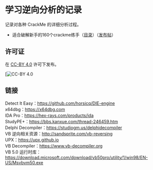 # 学习逆向分析的记录

记录对各种 CrackMe 的详细分析过程。

* 适合破解新手的160个crackme练手（[目录](52pojie-160CrackMe)）（[发布帖](https://www.52pojie.cn/thread-709699-1-1.html)）

## 许可证

在 [CC-BY 4.0](LICENSE) 许可下发布。

[![CC-BY 4.0](https://i.creativecommons.org/l/by/4.0/88x31.png)

## 链接

Detect It Easy：<https://github.com/horsicq/DIE-engine>  
x64dbg：<https://x64dbg.com>  
IDA Pro：<https://hex-rays.com/products/ida>  
StudyPE+：<https://bbs.kanxue.com/thread-246459.htm>  
Delphi Decompiler：<https://studiogm.us/delphidecompiler>  
VB 逆向相关资源：<http://sandsprite.com/vb-reversing>  
UPX：<https://upx.github.io>  
VB Decompiler：<https://www.vb-decompiler.org>  
VB 5.0 运行时库：<https://download.microsoft.com/download/vb50pro/utility/1/win98/EN-US/Msvbvm50.exe>

